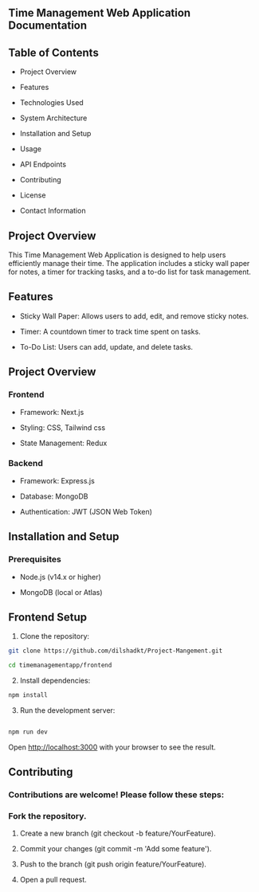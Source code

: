 
## Time Management Web Application Documentation

## Table of Contents

- Project Overview
  
- Features
  
- Technologies Used
  
- System Architecture
  
- Installation and Setup
  
- Usage
  
- API Endpoints
  
- Contributing
  
- License
  
- Contact Information


## Project Overview

This Time Management Web Application is designed to help users efficiently manage their time. The application includes a sticky wall paper for notes, a timer for tracking tasks, and a to-do list for task management.

## Features

- Sticky Wall Paper: Allows users to add, edit, and remove sticky notes.

- Timer: A countdown timer to track time spent on tasks.

- To-Do List: Users can add, update, and delete tasks.

 
 ## Project Overview

 ### Frontend

- Framework: Next.js

- Styling: CSS, Tailwind css

- State Management: Redux

### Backend

- Framework: Express.js

- Database: MongoDB

- Authentication: JWT (JSON Web Token)

## Installation and Setup

### Prerequisites

- Node.js (v14.x or higher)

- MongoDB (local or Atlas)

## Frontend Setup

1. Clone the repository:

```bash
git clone https://github.com/dilshadkt/Project-Mangement.git

cd timemanagementapp/frontend
```

2. Install dependencies:

```bash
npm install

```

3. Run the development server:

```bash

npm run dev

```



Open [http://localhost:3000](http://localhost:3000) with your browser to see the result.



## Contributing

### Contributions are welcome! Please follow these steps:

### Fork the repository.

1. Create a new branch (git checkout -b feature/YourFeature).

2. Commit your changes (git commit -m 'Add some feature').

3. Push to the branch (git push origin feature/YourFeature).

4. Open a pull request.
